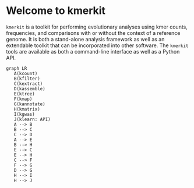 


# Welcome to kmerkit

`kmerkit` is a toolkit for performing evolutionary analyses using 
kmer counts, frequencies, and comparisons with or without the 
context of a reference genome. It is both a stand-alone analysis framework 
as well as an extendable toolkit that can be incorporated into other 
software. The `kmerkit` tools are available as both a command-line interface
as well as a Python API.


```mermaid
graph LR
   A(kcount)
   B(kfilter)
   C(kextract)
   D(kassemble)
   E(ktree)
   F(kmap)
   G(kannotate)
   H(kmatrix)
   I(kgwas)
   J(klearn: API)
   A --> B
   B --> C
   C --> D
   A --> E
   B --> H
   E --> C
   E --> H
   C --> F
   F --> G
   D --> G
   H --> I
   H --> J
```


